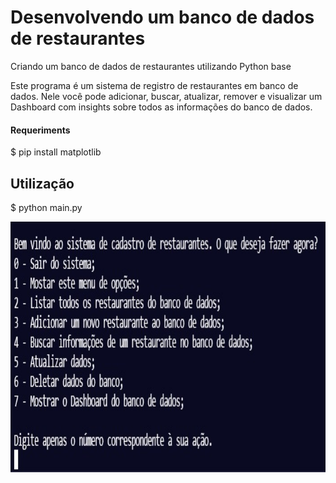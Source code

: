 # Desenvolvendo um banco de dados de restaurantes
Criando um banco de dados de restaurantes utilizando Python base

Este programa é um sistema de registro de restaurantes em banco de dados. Nele você pode adicionar, buscar, atualizar, remover e visualizar um Dashboard com insights sobre todos as informações do banco de dados.

#### Requeriments

$ pip install matplotlib


## Utilização

$ python main.py

<p align="center">
<img width="692" height="401" src="menu.jpeg">